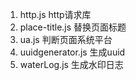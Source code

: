 1. http.js            http请求库
2. place-title.js     替换页面标题
3. ua.js              判断页面系统平台
4. uuidgenerator.js   生成uuid
5. waterLog.js        生成水印日志
